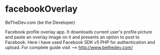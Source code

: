 # facebookOverlay
BeTheDev.com (be the Developer) 

Facebook profile overlay app. It downloads current user's profile picture and paste an overlay image on it and presents an option to post to Facebook. Here i have used Facebook SDK v5 PHP for authentication and upload.
For complete guide visit --> http://www.bethedev.com/
